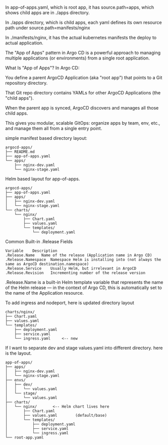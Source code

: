 In app-of-apps.yaml, which is root app, it has source.path=apps, which shows child apps are in ./apps directory. 

In ./apps directory, which is child apps, each yaml defines its own resource path under source.path=manifests/nginx

In ./manifests/nginx, it has the actual kubernetes manifests the deploy to actual application. 

The "App of Apps" pattern in Argo CD is a powerful approach to managing multiple applications (or environments) from a single root application.

What Is "App of Apps"?
In Argo CD:

You define a parent ArgoCD Application (aka "root app") that points to a Git repository directory.

That Git repo directory contains YAMLs for other ArgoCD Applications (the "child apps").

When the parent app is synced, ArgoCD discovers and manages all those child apps.

This gives you modular, scalable GitOps: organize apps by team, env, etc., and manage them all from a single entry point.

simple manifest based directory layout:

```
argocd-apps/
├── README.md
├── app-of-apps.yaml
└── apps/
    ├── nginx-dev.yaml
    └── nginx-stage.yaml
```

Helm based layout for app-of-apps.

```
argocd-apps/
├── app-of-apps.yaml
├── apps/
│   ├── nginx-dev.yaml
│   └── nginx-stage.yaml
└── charts/
    └── nginx/
        ├── Chart.yaml
        ├── values.yaml
        └── templates/
            └── deployment.yaml
```


Common Built-in .Release Fields
```
Variable	Description
.Release.Name	Name of the release (Application name in Argo CD)
.Release.Namespace	Namespace Helm is installing into (not always the same as ArgoCD destination.namespace)
.Release.Service	Usually Helm, but irrelevant in ArgoCD
.Release.Revision	Incrementing number of the release version
```

.Release.Name is a built-in Helm template variable that represents the name of the Helm release — in the context of Argo CD, this is automatically set to the name of the Application resource.

To add ingress and nodeport, here is updated directory layout

```
charts/nginx/
├── Chart.yaml
├── values.yaml
└── templates/
    ├── deployment.yaml
    ├── service.yaml
    └── ingress.yaml     <-- new
```

If I want to separate dev and stage values.yaml into different directory. here is the layout.

```
app-of-apps/
├── apps/
│   ├── nginx-dev.yaml
│   └── nginx-stage.yaml
├── envs/
│   ├── dev/
│   │   └── values.yaml
│   └── stage/
│       └── values.yaml
├── charts/
│   └── nginx/       <-- Helm chart lives here
│       ├── Chart.yaml
│       ├── values.yaml        (default/base)
│       └── templates/
│           ├── deployment.yaml
│           ├── service.yaml
│           └── ingress.yaml
└── root-app.yaml
```

